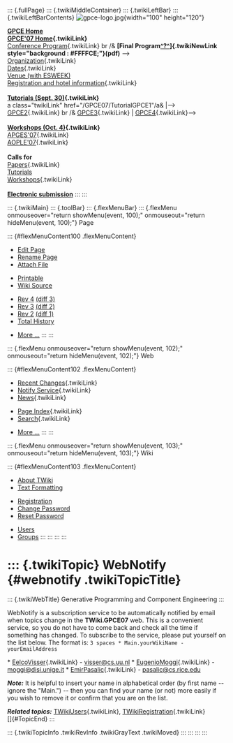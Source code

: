 ::: {.fullPage}
::: {.twikiMiddleContainer}
::: {.twikiLeftBar}
::: {.twikiLeftBarContents}
![gpce-logo.jpg](../pub/GPCE07/WebLeftBar/gpce-logo.jpg){width="100"
height="120"}

**[GPCE Home](http://www.gpce.org/)**\
**[GPCE\'07 Home](WebHome){.twikiLink}**\
[Conference Program](ConferenceProgram){.twikiLink} br /& **[Final
Program[^?^](/edit/GPCE07/PubGPCE07WebHomeGpceProgrampdf?topicparent=GPCE07.WebNotify)]{.twikiNewLink
style="background : #FFFFCE;"}(pdf)** \--\>\
[Organization](ConferenceOrganization){.twikiLink}\
[Dates](ImportantDates){.twikiLink}\
[Venue (with
ESWEEK)](http://www.ida.liu.se/conferences/codes/esweek/venue.shtml)\
[Registration and hotel
information](ConferenceRegistration){.twikiLink}\
\
**[Tutorials (Sept. 30)](GpceTutorials){.twikiLink}**\
a class=\"twikiLink\" href=\"/GPCE07/TutorialGPCE1\"/a& \|\--\>
[GPCE2](TutorialGPCE2){.twikiLink} br /&
[GPCE3](/GPCE07/TutorialGPCE3){.twikiLink} \|
[GPCE4](/GPCE07/TutorialGPCE4){.twikiLink}\--\>\
\
**[Workshops (Oct. 4)](GpceWorkshops){.twikiLink}**\
[APGES\'07](APGES07){.twikiLink}\
[AOPLE\'07](AOPLE07){.twikiLink}\
\
**Calls for**\
[Papers](CallForPapers){.twikiLink}\
[Tutorials](http://resource-aware.org/twiki/bin/view/GPCE07/CallForTutorials)\
[Workshops](CallForWorkshops){.twikiLink}\
\
**[Electronic
submission](http://www.easychair.org/conferences/?conf=GPCE07)**
:::
:::

::: {.twikiMain}
::: {.toolBar}
::: {.flexMenuBar}
::: {.flexMenu onmouseover="return showMenu(event, 100);" onmouseout="return hideMenu(event, 100);"}
Page

::: {#flexMenuContent100 .flexMenuContent}
-   [Edit
    Page](http://www.program-transformation.org/edit/GPCE07/WebNotify?t=1536828012)
-   [Rename
    Page](http://www.program-transformation.org/rename/GPCE07/WebNotify)
-   [Attach
    File](http://www.program-transformation.org/attach/GPCE07/WebNotify)

<!-- -->

-   [Printable](http://www.program-transformation.org/view/GPCE07/WebNotify?skin=print.pattern)
-   [Wiki
    Source](http://www.program-transformation.org/view/GPCE07/WebNotify?skin=text&raw=on&contenttype=text/plain)

<!-- -->

-   [Rev
    4](http://www.program-transformation.org/view/GPCE07/WebNotify?rev=1.4)
    [(diff 3)](http://www.program-transformation.org/rdiff/GPCE07/WebNotify?rev1=1.4&rev2=1.3)
-   [Rev
    3](http://www.program-transformation.org/view/GPCE07/WebNotify?rev=1.3)
    [(diff 2)](http://www.program-transformation.org/rdiff/GPCE07/WebNotify?rev1=1.3&rev2=1.2)
-   [Rev
    2](http://www.program-transformation.org/view/GPCE07/WebNotify?rev=1.2)
    [(diff 1)](http://www.program-transformation.org/rdiff/GPCE07/WebNotify?rev1=1.2&rev2=1.1)
-   [Total
    History](http://www.program-transformation.org/rdiff/GPCE07/WebNotify)

<!-- -->

-   [More
    \...](http://www.program-transformation.org/oops/GPCE07/WebNotify?template=oopsmore&param1=1.4&param2=1.4)
:::
:::

::: {.flexMenu onmouseover="return showMenu(event, 102);" onmouseout="return hideMenu(event, 102);"}
Web

::: {#flexMenuContent102 .flexMenuContent}
-   [Recent Changes](WebChanges){.twikiLink}
-   [Notify Service](WebNotify){.twikiLink}
-   [News](WebNews){.twikiLink}

<!-- -->

-   [Page Index](WebIndex){.twikiLink}
-   [Search](WebSearch){.twikiLink}

<!-- -->

-   [More
    \...](http://www.program-transformation.org/oops/GPCE07/WebNotify?template=oopsmore&param1=1.4&param2=1.4)
:::
:::

::: {.flexMenu onmouseover="return showMenu(event, 103);" onmouseout="return hideMenu(event, 103);"}
Wiki

::: {#flexMenuContent103 .flexMenuContent}
-   [About
    TWiki](http://www.program-transformation.org/view/TWiki/WebHome)
-   [Text
    Formatting](http://www.program-transformation.org/view/TWiki/TextFormattingRules)

<!-- -->

-   [Registration](http://www.program-transformation.org/view/TWiki/TWikiRegistration)
-   [Change
    Password](http://www.program-transformation.org/view/TWiki/ChangePassword)
-   [Reset
    Password](http://www.program-transformation.org/view/TWiki/ResetPassword)

<!-- -->

-   [Users](http://www.program-transformation.org/view/Main/TWikiUsers)
-   [Groups](http://www.program-transformation.org/view/Main/TWikiGroups)
:::
:::
:::
:::

::: {.twikiTopic}
WebNotify {#webnotify .twikiTopicTitle}
=========

::: {.twikiWebTitle}
Generative Programming and Component Engineering
:::

WebNotify is a subscription service to be automatically notified by
email when topics change in the **TWiki.GPCE07** web. This is a
convenient service, so you do not have to come back and check all the
time if something has changed. To subscribe to the service, please put
yourself on the list below. The format is:
`3 spaces * Main.yourWikiName - yourEmailAddress`

\* [EelcoVisser](../Main/EelcoVisser){.twikiLink} - <visser@cs.uu.nl> \*
[EugenioMoggi](../Main/EugenioMoggi){.twikiLink} - <moggi@disi.unige.it>
\* [EmirPasalic](../Main/EmirPasalic){.twikiLink} -
<pasalic@cs.rice.edu>

***Note:*** It is helpful to insert your name in alphabetical order (by
first name \-- ignore the \"Main.\") \-- then you can find your name (or
not) more easily if you wish to remove it or confirm that you are on the
list.

***Related topics:*** [TWikiUsers](../Main/TWikiUsers){.twikiLink},
[TWikiRegistration](../TWiki/TWikiRegistration){.twikiLink}\
[]{#TopicEnd}
:::

::: {.twikiTopicInfo .twikiRevInfo .twikiGrayText .twikiMoved}
:::
:::
:::
:::
